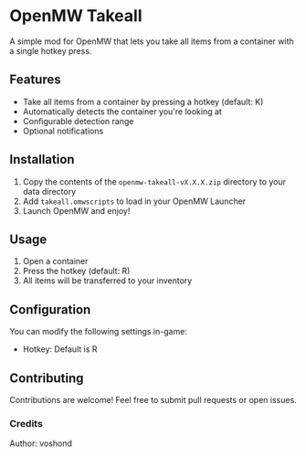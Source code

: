 # OpenMW Takeall

A simple mod for OpenMW that lets you take all items from a container with a single hotkey press.

## Features

-   Take all items from a container by pressing a hotkey (default: K)
-   Automatically detects the container you're looking at
-   Configurable detection range
-   Optional notifications

## Installation

1. Copy the contents of the `openmw-takeall-vX.X.X.zip` directory to your data directory
2. Add `takeall.omwscripts` to load in your OpenMW Launcher
3. Launch OpenMW and enjoy!

## Usage

1. Open a container
2. Press the hotkey (default: R)
3. All items will be transferred to your inventory

## Configuration

You can modify the following settings in-game:

-   Hotkey: Default is R

## Contributing

Contributions are welcome! Feel free to submit pull requests or open issues.

### Credits

Author: voshond
